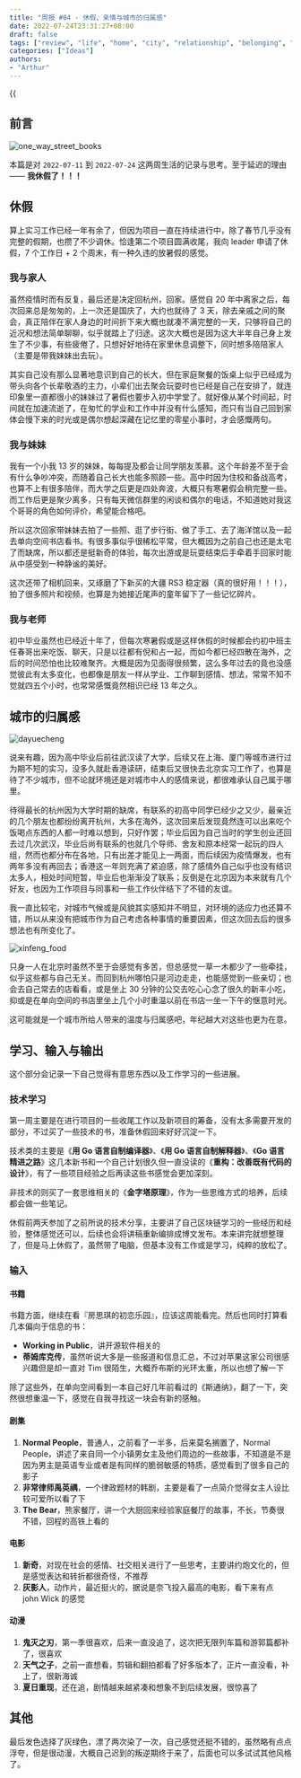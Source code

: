 ```yaml
---
title: "周报 #04 - 休假、亲情与城市的归属感"
date: 2022-07-24T23:31:27+08:00
draft: false
tags: ["review", "life", "home", "city", "relationship", "belonging", "vacation"]
categories: ["Ideas"]
authors:
- "Arthur"
---
```


{{<audio src="audios/here_after_us.mp3" caption="《后来的我们 - 五月天》" >}}

## 前言

![one_way_street_books](https://pseudoyu.oss-cn-hangzhou.aliyuncs.com/images/one_way_street_books.jpeg)

本篇是对 `2022-07-11` 到 `2022-07-24` 这两周生活的记录与思考。至于延迟的理由 —— **我休假了！！！**

## 休假

算上实习工作已经一年有余了，但因为项目一直在持续进行中，除了春节几乎没有完整的假期，也攒了不少调休。恰逢第二个项目圆满收尾，我向 leader 申请了休假，7 个工作日 + 2 个周末，有一种久违的放暑假的感觉。

### 我与家人

虽然疫情时而有反复，最后还是决定回杭州，回家。感觉自 20 年中离家之后，每次回来总是匆匆的，上一次还是国庆了，大约也就待了 3 天，除去亲戚之间的聚会，真正陪伴在家人身边的时间折下来大概也就凑不满完整的一天，只够将自己的近况和想法简单聊聊，似乎就踏上了归途。这次大概也是因为这大半年自己身上发生了不少事，有些疲倦了，只想好好地待在家里休息调整下，同时想多陪陪家人（主要是带我妹妹出去玩）。

其实自己没有那么显著地意识到自己的长大，但在家庭聚餐的饭桌上似乎已经成为带头向各个长辈敬酒的主力，小辈们出去聚会玩耍时也已经是自己在安排了，就连印象里一直都很小的妹妹过了暑假也要步入初中学堂了。就好像从某个时间起，时间就在加速流逝了，在匆忙的学业和工作中并没有什么感知，而只有当自己回到家体会慢下来的时光或是偶尔想起深藏在记忆里的零星小事时，才会感慨两句。

### 我与妹妹

我有一个小我 13 岁的妹妹，每每提及都会让同学朋友羡慕。这个年龄差不至于会有什么争吵冲突，而随着自己长大也能多照顾一些。高中时因为住校和备战高考，也算不上有很多陪伴，而大学之后更是四处奔波，大概只有寒暑假会稍完整一些。而工作后更是聚少离多，只有每天微信群里的闲谈和偶尔的电话，不知道她对我这个哥哥的角色如何评价，希望能合格吧。

所以这次回家带妹妹去拍了一些照、逛了步行街、做了手工、去了海洋馆以及一起去单向空间书店看书。有很多事似乎很稀松平常，但大概因为之前自己也还是太宅了而缺席，所以都还是挺新奇的体验，每次出游或是玩耍结束后手牵着手回家时能从中感受到一种静谧的美好。

这次还带了相机回来，又琢磨了下新买的大疆 RS3 稳定器（真的很好用！！！），拍了很多照片和视频，也算是为她接近尾声的童年留下了一些记忆碎片。

### 我与老师

初中毕业虽然也已经近十年了，但每次寒暑假或是这样休假的时候都会约初中班主任春哥出来吃饭、聊天，只是以往都有倪和占一起，而如今都已经四散在海外，之后的时间恐怕也比较难聚齐。大概是因为见面得很频繁，这么多年过去的竟也没感觉彼此有太多变化，也都像是朋友一样从学业、工作聊到感情、想法，常常不知不觉就四五个小时，也常常感慨竟然相识已经 13 年之久。

## 城市的归属感

![dayuecheng](https://pseudoyu.oss-cn-hangzhou.aliyuncs.com/images/dayuecheng.jpeg)

说来有趣，因为高中毕业后前往武汉读了大学，后续又在上海、厦门等城市进行过为期不短的实习，没多久就赴香港读研，结束后又很快去北京实习工作了，也算是待了不少城市，但不论就环境还是对城市中人的感情来说，都很难承认自己属于哪里。

待得最长的杭州因为大学时期的缺席，有联系的初高中同学已经少之又少，最亲近的几个朋友也都纷纷离开杭州，大多在海外，这次回来后发现竟然连可以出来吃个饭喝点东西的人都一时难以想到，只好作罢；毕业后因为自己当时的学生创业还回去过几次武汉，毕业后尚有联系的也就几个导师、舍友和原本经常一起玩的四人组，然而也都分布在各地，只有出差才能见上一两面，而后续因为疫情爆发，也有两年多没有再回去；香港这一年则充满了紧迫感，除了感情外自己似乎也没有结识太多人，相处时间短暂，毕业后也渐渐没了联系；反倒是在北京因为本来就有几个好友，也因为工作项目与同事和一些工作伙伴结下了不错的友谊。

我一直比较宅，对城市气候或是风貌其实感知并不明显，对环境的适应力也还算不错，所以从来没有把城市作为自己考虑各种事情的重要因素，但这次回去后的很多想法也有所变化了。

![xinfeng_food](https://pseudoyu.oss-cn-hangzhou.aliyuncs.com/images/xinfeng_food.jpeg)

只身一人在北京时虽然不至于会感觉有多苦，但总感觉一草一木都少了一些牵挂，似乎这些都与自己无关。而回到杭州哪怕只是河边走走，也能感觉到一些亲切；也会去自己常去的店看看，或是坐上 30 分钟的公交去吃心心念了很久的新丰小吃，抑或是在单向空间的书店里坐上几个小时重温以前在书店一坐一下午的惬意时光。

这可能就是一个城市所给人带来的温度与归属感吧，年纪越大对这些也更为在意。


## 学习、输入与输出

这个部分会记录一下自己觉得有意思东西以及工作学习的一些进展。

### 技术学习

第一周主要是在进行项目的一些收尾工作以及新项目的筹备，没有太多需要开发的部分，不过买了一些技术的书，准备休假回来好好沉淀一下。

技术类的主要是《**用 Go 语言自制编译器**》、《**用 Go 语言自制解释器**》、《**Go 语言精进之路**》这几本新书和一个自己计划很久但一直没读的《**重构：改善既有代码的设计**》，有了一些项目经验之后再读这些书感觉会更加深刻。

非技术的则买了一套思维相关的《**金字塔原理**》，作为一些思维方式的培养，后续都会做一些笔记。

休假前两天参加了之前所说的技术分享，主要讲了自己区块链学习的一些经历和经验，整体感觉还可以，后续也会将讲稿重新编排成博文发布。本来讲完就想整理了，但是马上休假了，虽然带了电脑，但基本没有工作或是学习，纯粹的放松了。

### 输入

#### 书籍

书籍方面，继续在看『房思琪的初恋乐园』，应该这周能看完。然后也同时打算看几本偏向于信息的书：

- **Working in Public**，讲开源软件相关的
- **蒂姆库克传**，虽然听说大多是一些报道和信息汇总，不过对苹果这家公司很感兴趣但是却一直对 Tim 很陌生，大概乔布斯的光环太重，所以也想了解一下

除了这些外，在单向空间看到一本自己好几年前看过的《斯通纳》，翻了一下，突然很想重温一下，感觉在自我寻找这一块会有新的感触。

#### 剧集

1. **Normal People**，普通人，之前看了一半多，后来莫名搁置了，Normal People，讲述了来自同一个小镇男女主及他们周边的一些故事，不知道是不是因为男主是英语专业或者是有同样的脆弱敏感的特质，感觉看到了很多自己的影子
2. **非常律师禹英禑**，一个律政题材的韩剧，主要是看了一点简介觉得女主人设比较可爱所以看了下
3. **The Bear**，熊家餐厅，讲一个大厨回来经验家庭餐厅的故事，不长，节奏很不错，回程的高铁上看的

#### 电影

1. **新奇**，对现在社会的感情、社交相关进行了一些思考，主要讲约炮文化的，但是感觉表达和转折都很奇怪，不推荐
2. **灰影人**，动作片，最近挺火的，据说是奈飞投入最高的电影，看下来有点 john Wick 的感觉

#### 动漫

1. **鬼灭之刃**，第一季很喜欢，后来一直没追了，这次把无限列车篇和游郭篇都补了，很喜欢
2. **天气之子**，之前一直想看，剪辑和翻拍都看了好多版本了，正片一直没看，补上了，很新海诚
3. **夏日重现**，还在追，剧情越来越紧凑和想象不到后续发展，很惊喜了

## 其他

最后发色选择了灰绿色，漂了两次染了一次，自己感觉还挺不错的，虽然略有点点浮夸，但是很动漫，大概自己迟到的叛逆期终于来了，后面也可以多试试其他风格了。